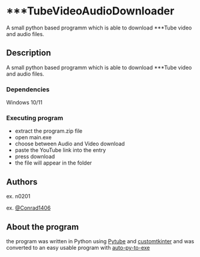 # ***TubeVideoAudioDownloader
A small python based programm which is able to download ***Tube video and audio files.
## Description

A small python based programm which is able to download ***Tube video and audio files.

### Dependencies

Windows 10/11

### Executing program

* extract the program.zip file
* open main.exe
* choose between Audio and Video download
* paste the YouTube link into the entry
* press download
* the file will appear in the folder

## Authors

ex. n0201 

ex. [@Conrad1406](https://github.com/Conrad1406)

## About the program
the program was written in Python using [Pytube](https://github.com/pytube/pytube) and [customtkinter](https://github.com/TomSchimansky/CustomTkinter) and was converted to an easy usable program with [auto-py-to-exe](https://github.com/brentvollebregt/auto-py-to-exe) 
